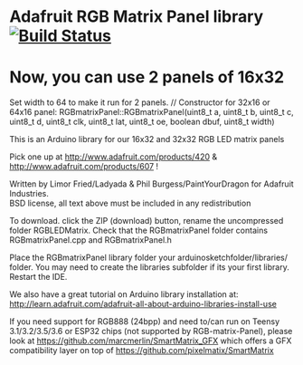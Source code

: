 # Adafruit RGB Matrix Panel library [![Build Status](https://github.com/adafruit/RGB-matrix-Panel/workflows/Arduino%20Library%20CI/badge.svg)](https://github.com/adafruit/RGB-matrix-Panel/actions)
# Now, you can use 2 panels of 16x32

Set width to 64 to make it run for 2 panels.
// Constructor for 32x16 or 64x16 panel:
RGBmatrixPanel::RGBmatrixPanel(uint8_t a, uint8_t b, uint8_t c, uint8_t d,
                               uint8_t clk, uint8_t lat, uint8_t oe,
                               boolean dbuf, uint8_t width)


This is an Arduino library for our 16x32 and 32x32 RGB LED matrix panels

Pick one up at http://www.adafruit.com/products/420 & http://www.adafruit.com/products/607 !


Written by Limor Fried/Ladyada & Phil Burgess/PaintYourDragon for Adafruit Industries.  
BSD license, all text above must be included in any redistribution

To download. click the ZIP (download) button, rename the uncompressed folder RGBLEDMatrix. 
Check that the RGBmatrixPanel folder contains RGBmatrixPanel.cpp and RGBmatrixPanel.h

Place the RGBmatrixPanel library folder your arduinosketchfolder/libraries/ folder. 
You may need to create the libraries subfolder if its your first library. 
Restart the IDE.

We also have a great tutorial on Arduino library installation at:
http://learn.adafruit.com/adafruit-all-about-arduino-libraries-install-use

If you need support for RGB888 (24bpp) and need to/can run on Teensy 3.1/3.2/3.5/3.6 or 
ESP32 chips (not supported by RGB-matrix-Panel), please look at
https://github.com/marcmerlin/SmartMatrix_GFX which offers a GFX compatibility layer on
top of https://github.com/pixelmatix/SmartMatrix
